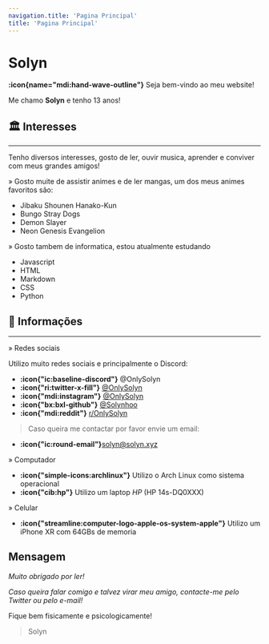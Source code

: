 ```yaml
---
navigation.title: 'Pagina Principal'
title: 'Pagina Principal'
---
```


# Solyn
**:icon{name="mdi:hand-wave-outline"}** Seja bem-vindo ao meu website! 

Me chamo **Solyn** e tenho 13 anos!

## 🏛️ Interesses
---

Tenho diversos interesses, gosto de ler, ouvir musica, aprender e conviver com meus grandes amigos! 


» Gosto muite de assistir animes e de ler mangas, um dos meus animes favoritos são:
- Jibaku Shounen Hanako-Kun
- Bungo Stray Dogs
- Demon Slayer
- Neon Genesis Evangelion

» Gosto tambem de informatica, estou atualmente estudando
- Javascript
- HTML
- Markdown
- CSS 
- Python
## 🔰 Informações
---
» Redes sociais

Utilizo muito redes sociais e principalmente o Discord:
- **:icon{"ic:baseline-discord"}** @OnlySolyn
- **:icon{"ri:twitter-x-fill"}** [@OnlySolyn](https://x.com/onlysolyn)
- **:icon{"mdi:instagram"}** [@OnlySolyn](https://instagram.com/onlysolyn)
- **:icon{"bx:bxl-github"}** [@Solynhoo](https://github.com/Solynhoo)
- **:icon{"mdi:reddit"}** [r/OnlySolyn](https://reddit.com/r/onlysolyn)

> Caso queira me contactar por favor envie um email:
- **:icon{"ic:round-email"}**[solyn@solyn.xyz](mailto:solyn@solyn.xyz)


» Computador
- **:icon{"simple-icons:archlinux"}** Utilizo o Arch Linux como sistema operacional
- **:icon{"cib:hp"}** Utilizo um laptop *HP* (HP 14s-DQ0XXX)

» Celular
- **:icon{"streamline:computer-logo-apple-os-system-apple"}** Utilizo um iPhone XR com 64GBs de memoria
## Mensagem

*Muito obrigado por ler!*

*Caso queira falar comigo e talvez virar meu amigo, contacte-me pelo Twitter ou pelo e-mail!*

Fique bem fisicamente e psicologicamente!

> Solyn







